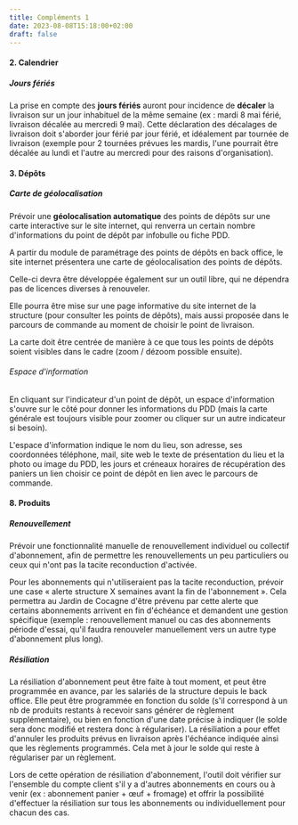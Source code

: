 ```yaml
---
title: Compléments 1
date: 2023-08-08T15:18:00+02:00
draft: false
---
```


#### 2. Calendrier

##### Jours fériés

La prise en compte des **jours fériés** auront pour incidence de **décaler** la livraison sur un jour inhabituel de la même semaine (ex : mardi 8 mai férié, livraison décalée au mercredi 9 mai). Cette déclaration des décalages de livraison doit s'aborder jour férié par jour férié, et idéalement par tournée de livraison (exemple pour 2 tournées prévues les mardis, l'une pourrait être décalée au lundi et l'autre au mercredi pour des raisons d'organisation).

#### 3. Dépôts

##### Carte de géolocalisation

Prévoir une **géolocalisation automatique** des points de dépôts sur une carte interactive sur le site internet, qui renverra un certain nombre d'informations du point de dépôt par infobulle ou fiche PDD.

A partir du module de paramétrage des points de dépôts en back office, le site internet présentera une carte de géolocalisation des points de dépôts.

Celle-ci devra être développée également sur un outil libre, qui ne dépendra pas de licences diverses à renouveler.

Elle pourra être mise sur une page informative du site internet de la structure (pour consulter les points de dépôts), mais aussi proposée dans le parcours de commande au moment de choisir le point de livraison.

La carte doit être centrée de manière à ce que tous les points de dépôts soient visibles dans le cadre (zoom / dézoom possible ensuite).

###### Espace d'information

En cliquant sur l'indicateur d'un point de dépôt, un espace d'information s'ouvre sur le côté pour donner les informations du PDD (mais la carte générale est toujours visible pour zoomer ou cliquer sur un autre indicateur si besoin).

L'espace d'information indique le nom du lieu, son adresse, ses coordonnées téléphone, mail, site web le texte de présentation du lieu et la photo ou image du PDD, les jours et créneaux horaires de récupération des paniers un lien choisir ce point de dépôt en lien avec le parcours de commande.

#### 8. Produits

##### Renouvellement

Prévoir une fonctionnalité manuelle de renouvellement individuel ou collectif d'abonnement, afin de permettre les renouvellements un peu particuliers ou ceux qui n'ont pas la tacite reconduction d'activée.

Pour les abonnements qui n'utiliseraient pas la tacite reconduction, prévoir une case « alerte structure X semaines avant la fin de l'abonnement ». Cela permettra au Jardin de Cocagne d'être prévenu par cette alerte que certains abonnements arrivent en fin d'échéance et demandent une gestion spécifique (exemple : renouvellement manuel ou cas des abonnements période d'essai, qu'il faudra renouveler manuellement vers un autre type d'abonnement plus long).

##### Résiliation

La résiliation d'abonnement peut être faite à tout moment, et peut être programmée en avance, par les salariés de la structure depuis le back office. Elle peut être programmée en fonction du solde (s'il correspond à un nb de produits restants à recevoir sans générer de règlement supplémentaire), ou bien en fonction d'une date précise à indiquer (le solde sera donc modifié et restera donc à régulariser). La résiliation a pour effet d'annuler les produits prévus en livraison après l'échéance indiquée ainsi que les règlements programmés. Cela met à jour le solde qui reste à régulariser par un règlement.

Lors de cette opération de résiliation d'abonnement, l'outil doit vérifier sur l'ensemble du compte client s'il y a d'autres abonnements en cours ou à venir (ex : abonnement panier + œuf + fromage) et offrir la possibilité d'effectuer la résiliation sur tous les abonnements ou individuellement pour chacun des cas.

